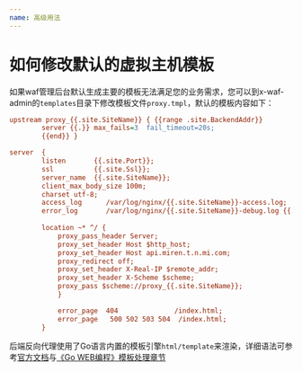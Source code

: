 ```yaml
---
name: 高级用法
---
```


# 如何修改默认的虚拟主机模板

如果waf管理后台默认生成主要的模板无法满足您的业务需求，您可以到x-waf-admin的`templates`目录下修改模板文件`proxy.tmpl`，默认的模板内容如下：

```ini
upstream proxy_{{.site.SiteName}} { {{range .site.BackendAddr}}
        server {{.}} max_fails=3  fail_timeout=20s;
        {{end}} }

server  {
        listen       {{.site.Port}};
        ssl          {{.site.Ssl}};
        server_name  {{.site.SiteName}};
        client_max_body_size 100m;
        charset utf-8;
        access_log      /var/log/nginx/{{.site.SiteName}}-access.log;
        error_log       /var/log/nginx/{{.site.SiteName}}-debug.log {{.site.DebugLevel}};
        
        location ~* ^/ {
            proxy_pass_header Server;
            proxy_set_header Host $http_host;
            proxy_set_header Host api.miren.t.n.mi.com;
            proxy_redirect off;
            proxy_set_header X-Real-IP $remote_addr;
            proxy_set_header X-Scheme $scheme;
            proxy_pass $scheme://proxy_{{.site.SiteName}};
            }

            error_page  404              /index.html;
            error_page   500 502 503 504  /index.html;
        }

```

后端反向代理使用了Go语言内置的模板引擎`html/template`来渲染，详细语法可参考[官方文档](https://godoc.org/html/template)与[《Go WEB编程》模板处理章节](https://github.com/astaxie/build-web-application-with-golang/blob/master/zh/07.4.md)